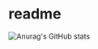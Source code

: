 # readme


<!--START_SECTION:waka-->
![Anurag's GitHub stats](https://github-readme-stats.vercel.app/api?username=vcworlds&show=reviews&show_icons=true&theme=radical)
<!--END_SECTION:waka-->
